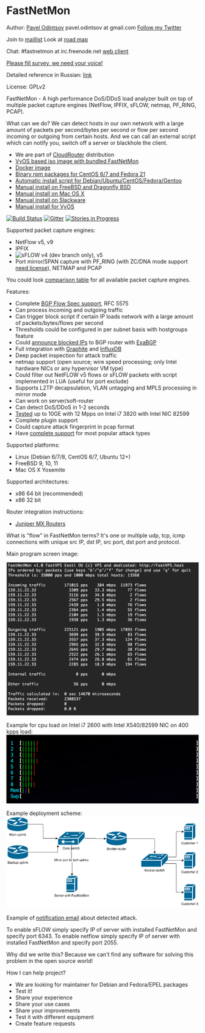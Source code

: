 FastNetMon
===========
Author: [Pavel Odintsov](http://ru.linkedin.com/in/podintsov/) pavel.odintsov at gmail.com [Follow my Twitter](https://twitter.com/odintsov_pavel)

Join to [maillist](https://groups.google.com/forum/#!forum/fastnetmon) Look at [road map](docs/ROADMAP.md)

Chat: #fastnetmon at irc.freenode.net [web client](https://webchat.freenode.net/)

[Please fill survey, we need your voice!](https://docs.google.com/forms/d/1YoXQImMeEjBH-JPz3KYtcDwknHs8xrI538ObwSy9uZo/viewform)

Detailed reference in Russian: [link](https://github.com/FastVPSEestiOu/fastnetmon/blob/master/docs/FastNetMon_Reference_Russian.pdf)

License: GPLv2

FastNetMon - A high performance DoS/DDoS load analyzer built on top of multiple packet capture engines (NetFlow, IPFIX, sFLOW, netmap, PF_RING, PCAP).

What can we do? We can detect hosts in our own network with a large amount of packets per second/bytes per second or flow per second incoming or outgoing from certain hosts. And we can call an external script which can notify you, switch off a server or blackhole the client.

- We are part of [CloudRouter](https://cloudrouter.org/cloudrouter/2015/07/09/fastnetmon.html) distribution
- [VyOS based iso image with bundled FastNetMon](docs/VYOS_BINARY_ISO_IMAGE.md)
- [Docker image](docs/DOCKER_INSTALL.md)
- [Binary rpm packages for CentOS 6/7 and Fedora 21](docs/INSTALL_RPM_PACKAGES.md)
- [Automatic install script for Debian/Ubuntu/CentOS/Fedora/Gentoo](docs/INSTALL.md)
- [Manual install on FreeBSD and Dragonfly BSD](docs/FreeBSD_INSTALL.md)
- [Manual install on Mac OS X](docs/MAC_OS_INSTALL.md)
- [Manual install on Slackware](docs/SLACKWARE_INSTALL.md)
- [Manual install for VyOS](docs/VyOS_INSTALL.md)

[![Build Status](https://travis-ci.org/FastVPSEestiOu/fastnetmon.svg?branch=master)](https://travis-ci.org/FastVPSEestiOu/fastnetmon) [![Gitter](https://badges.gitter.im/Join%20Chat.svg)](https://gitter.im/FastVPSEestiOu/fastnetmon?utm_source=badge&utm_medium=badge&utm_campaign=pr-badge) [![Stories in Progress](https://badge.waffle.io/FastVPSEestiOu/fastnetmon.svg?label=ready&title=Progress)](http://waffle.io/FastVPSEestiOu/fastnetmon)


Supported packet capture engines:
- NetFlow v5, v9
- IPFIX
- ![sFLOW](http://sflow.org/images/sflowlogo.gif) v4 (dev branch only), v5
- Port mirror/SPAN capture with PF_RING (with ZC/DNA mode support [need license](http://www.ntop.org/products/pf_ring/)), NETMAP and PCAP

You could look [comparison table](https://github.com/FastVPSEestiOu/fastnetmon/blob/master/docs/CAPTURE_BACKENDS.md) for all available packet capture engines.

Features:
- Complete [BGP Flow Spec support](docs/BGP_FLOW_SPEC.md), RFC 5575
- Can process incoming and outgoing traffic
- Can trigger block script if certain IP loads network with a large amount of packets/bytes/flows per second
- Thresholds could be configured in per subnet basis with hostgroups feature
- Could [announce blocked IPs](docs/EXABGP_INTEGRATION.md) to BGP router with [ExaBGP](https://github.com/Exa-Networks/exabgp)
- Full integration with [Graphite](docs/GRAPHITE_INTEGRATION.md) and [InfluxDB](docs/INFLUXDB_INTEGRATION.md)
- Deep packet inspection for attack traffic
- netmap support (open source; wire speed processing; only Intel hardware NICs or any hypervisor VM type)
- Could filter out NetFLOW v5 flows or sFLOW packets with script implemented in LUA (useful for port exclude)
- Supports L2TP decapsulation, VLAN untagging and MPLS processing in mirror mode 
- Can work on server/soft-router
- Can detect DoS/DDoS in 1-2 seconds
- [Tested](https://github.com/FastVPSEestiOu/fastnetmon/blob/master/docs/PERFORMANCE_TESTS.md) up to 10GE with 12 Mpps on Intel i7 3820 with Intel NIC 82599
- Complete plugin support
- Could capture attack fingerprint in pcap format
- Have [complete support](docs/DETECTED_ATTACK_TYPES.md) for most popular attack types

Supported platforms:
- Linux (Debian 6/7/8, CentOS 6/7, Ubuntu 12+)
- FreeBSD 9, 10, 11
- Mac OS X Yosemite

Supported architectures:
- x86 64 bit (recommended)
- x86 32 bit

Router integration instructions:
- [Juniper MX Routers](docs/JUNOS_INTEGRATION.md)

What is "flow" in FastNetMon terms? It's one or multiple udp, tcp, icmp connections with unique src IP, dst IP, src port, dst port and protocol.

Main program screen image:

![Main screen image](docs/images/fastnetmon_screen.png)

Example for cpu load on Intel i7 2600 with Intel X540/82599 NIC on 400 kpps load:
![Cpu consumption](docs/images/fastnetmon_stats.png)

Example deployment scheme:
![Network diagramm](docs/images/network_map.png)

Example of [notification email](docs/ATTACK_REPORT_EXAMPLE.md) about detected attack.

To enable sFLOW simply specify IP of server with installed FastNetMon and specify port 6343.
To enable netflow simply specify IP of server with installed FastNetMon and specify port 2055.

Why did we write this? Because we can't find any software for solving this problem in the open source world! 

How I can help project?
- We are looking for maintainer for Debian and Fedora/EPEL packages
- Test it! 
- Share your experience
- Share your use cases
- Share your improvements
- Test it with different equipment
- Create feature requests
